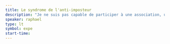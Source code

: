 ```yaml
---
title: Le syndrome de l'anti-imposteur
description: "Je ne suis pas capable de participer à une association, une conférence, un atelier sans m’impliquer, sans proposer un sujet, sans publier un article. Parce que mal faire est mieux que de ne rien faire, vous aussi impliquez-vous, proposez, faites par vous-mêmes."
speaker: raphael
type: lt
symbol: expe
start-time:
---
```

